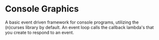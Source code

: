 # Console Graphics

A basic event driven framework for console programs, utilizing the (n)curses library by default. An event loop calls the callback lambda's that you create to respond to an event.
